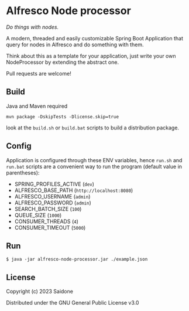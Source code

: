 # Alfresco Node processor
_Do things with nodes._

A modern, threaded and easily customizable Spring Boot Application that query for nodes in Alfresco and do something with them.

Think about this as a template for your application, just write your own NodeProcessor by extending the abstract one.

Pull requests are welcome!
## Build
Java and Maven required

`mvn package -DskipTests -Dlicense.skip=true`

look at the `build.sh` or `build.bat` scripts to build a distribution package.
## Config
Application is configured through these ENV variables, hence `run.sh` and `run.bat` scripts are a convenient way to run the program (default value in parentheses):
- SPRING_PROFILES_ACTIVE (`dev`)
- ALFRESCO_BASE_PATH (`http://localhost:8080`)
- ALFRESCO_USERNAME (`admin`)
- ALFRESCO_PASSWORD (`admin`)
- SEARCH_BATCH_SIZE (`100`)
- QUEUE_SIZE (`1000`)
- CONSUMER_THREADS (`4`)
- CONSUMER_TIMEOUT (`5000`)
## Run
`$ java -jar alfresco-node-processor.jar ./example.json`
## License
Copyright (c) 2023 Saidone

Distributed under the GNU General Public License v3.0
